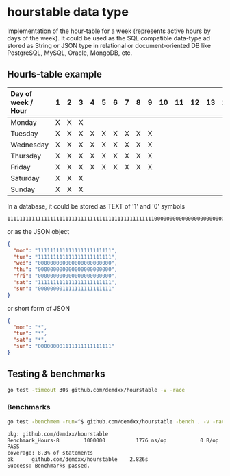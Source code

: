# hourstable data type

Implementation of the hour-table for a week (represents active hours by days of the week).
It could be used as the SQL compatible data-type ad stored as String or JSON type in relational or document-oriented DB like PostgreSQL, MySQL, Oracle, MongoDB, etc.

## Hourls-table example

| Day of week / Hour | 1 | 2 | 3 | 4 | 5 | 6 | 7 | 8 | 9 | 10 | 11 | 12 | 13 | 14 | 15 | 16 | 17 | 18 | 19 | 20 | 21 | 22 | 23 | 24 |
|:-------------------|:-:|:-:|:-:|:-:|:-:|:-:|:-:|:-:|:-:|:--:|:--:|:--:|:--:|:--:|:--:|:--:|:--:|:--:|:--:|:--:|:--:|:--:|:--:|:--:|
| Monday             | X | X | X |   |   |   |   |   |   |    |    |    |    |    |    |    |    |    |    |    |    |    | X  | X  |
| Tuesday            | X | X | X | X | X | X | X | X | X |    |    |    |    |    |    |    |    |    |    |    |    |    | X  | X  |
| Wednesday          | X | X | X | X | X | X | X | X | X |    |    |    |    |    |    |    |    |    |    |    |    |    | X  | X  |
| Thursday           | X | X | X | X | X | X | X | X | X |    |    |    |    |    |    |    |    |    |    |    |    |    | X  | X  |
| Friday             | X | X | X | X | X | X | X | X | X |    |    |    |    |    |    |    |    |    |    |    |    |    | X  | X  |
| Saturday           | X | X | X |   |   |   |   |   |   |    |    |    |    |    |    |    |    |    |    |    |    |    | X  | X  |
| Sunday             | X | X | X |   |   |   |   |   |   |    |    |    |    |    |    |    |    |    |    |    |    |    | X  | X  |

In a database, it could be stored as TEXT of '1' and '0' symbols

```
111111111111111111111111111111111111111111111111000000000000000000000000000000000000000000000000000000000000000000000000111111111111111111111111111111111111111111111111
```

or as the JSON object

```json
{
  "mon": "111111111111111111111111",
  "tue": "111111111111111111111111",
  "wed": "000000000000000000000000",
  "thu": "000000000000000000000000",
  "fri": "000000000000000000000000",
  "sat": "111111111111111111111111",
  "sun": "000000001111111111111111"
}
```

or short form of JSON

```json
{
  "mon": "*",
  "tue": "*",
  "sat": "*",
  "sun": "000000001111111111111111"
}
```

## Testing & benchmarks

```sh
go test -timeout 30s github.com/demdxx/hourstable -v -race
```

### Benchmarks

```sh
go test -benchmem -run=^$ github.com/demdxx/hourstable -bench . -v -race

pkg: github.com/demdxx/hourstable
Benchmark_Hours-8   	 1000000	      1776 ns/op	       0 B/op	       0 allocs/op
PASS
coverage: 8.3% of statements
ok  	github.com/demdxx/hourstable	2.826s
Success: Benchmarks passed.
```
